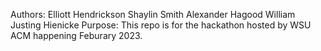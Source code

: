 Authors: Elliott Hendrickson
         Shaylin Smith
         Alexander Hagood
         William Justing Hienicke
Purpose: This repo is for the hackathon hosted by WSU ACM happening Feburary 2023.
